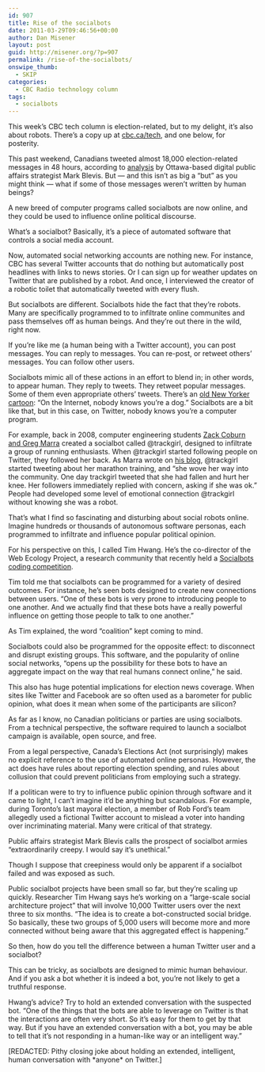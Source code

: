 ```yaml
---
id: 907
title: Rise of the socialbots
date: 2011-03-29T09:46:56+00:00
author: Dan Misener
layout: post
guid: http://misener.org/?p=907
permalink: /rise-of-the-socialbots/
onswipe_thumb:
  - SKIP
categories:
  - CBC Radio technology column
tags:
  - socialbots
---
```

This week&#8217;s CBC tech column is election-related, but to my delight, it&#8217;s also about robots. There&#8217;s a copy up at [cbc.ca/tech](http://www.cbc.ca/news/technology/story/2011/03/29/f-vp-misener-socialbot-armies-election.html), and one below, for posterity.

This past weekend, Canadians tweeted almost 18,000 election-related messages in 48 hours, according to [analysis](http://www.markblevis.com/canadian-election-tweets/) by Ottawa-based digital public affairs strategist Mark Blevis. But — and this isn&#8217;t as big a &#8220;but&#8221; as you might think — what if some of those messages weren&#8217;t written by human beings?

A new breed of computer programs called socialbots are now online, and they could be used to influence online political discourse.

What&#8217;s a socialbot? Basically, it&#8217;s a piece of automated software that controls a social media account.

Now, automated social networking accounts are nothing new. For instance, CBC has several Twitter accounts that do nothing but automatically post headlines with links to news stories. Or I can sign up for weather updates on Twitter that are published by a robot. And once, I interviewed the creator of a robotic toilet that automatically tweeted with every flush.

But socialbots are different. Socialbots hide the fact that they&#8217;re robots. Many are specifically programmed to to infiltrate online communites and pass themselves off as human beings. And they&#8217;re out there in the wild, right now.

If you&#8217;re like me (a human being with a Twitter account), you can post messages. You can reply to messages. You can re-post, or retweet others&#8217; messages. You can follow other users.

Socialbots mimic all of these actions in an effort to blend in; in other words, to appear human. They reply to tweets. They retweet popular messages. Some of them even appropriate others&#8217; tweets. There&#8217;s an [old New Yorker cartoon](http://en.wikipedia.org/wiki/On_the_Internet,_nobody_knows_you%27re_a_dog): &#8220;On the Internet, nobody knows you&#8217;re a dog.&#8221; Socialbots are a bit like that, but in this case, on Twitter, nobody knows you&#8217;re a computer program.

For example, back in 2008, computer engineering students [Zack Coburn and Greg Marra](http://ca.olin.edu/2008/realboy/) created a socialbot called @trackgirl, designed to infiltrate a group of running enthusiasts. When @trackgirl started following people on Twitter, they followed her back. As Marra wrote on [his blog](http://gregmarra.tumblr.com/post/3739360259/social-robots-sxsw-and-the-future), @trackgirl started tweeting about her marathon training, and &#8220;she wove her way into the community. One day trackgirl tweeted that she had fallen and hurt her knee. Her followers immediately replied with concern, asking if she was ok.&#8221; People had developed some level of emotional connection @trackgirl without knowing she was a robot.

That&#8217;s what I find so fascinating and disturbing about social robots online. Imagine hundreds or thousands of autonomous software personas, each programmed to infiltrate and influence popular political opinion.

For his perspective on this, I called Tim Hwang. He&#8217;s the co-director of the Web Ecology Project, a research community that recently held a [Socialbots coding competition](http://gregmarra.tumblr.com/post/3739360259/social-robots-sxsw-and-the-future).

Tim told me that socialbots can be programmed for a variety of desired outcomes. For instance, he&#8217;s seen bots designed to create new connections between users. &#8220;One of these bots is very prone to introducing people to one another. And we actually find that these bots have a really powerful influence on getting those people to talk to one another.&#8221;

As Tim explained, the word &#8220;coalition&#8221; kept coming to mind.

Socialbots could also be programmed for the opposite effect: to disconnect and disrupt existing groups. This software, and the popularity of online social networks, &#8220;opens up the possibility for these bots to have an aggregate impact on the way that real humans connect online,&#8221; he said.

This also has huge potential implications for election news coverage. When sites like Twitter and Facebook are so often used as a barometer for public opinion, what does it mean when some of the participants are silicon?

As far as I know, no Canadian politicians or parties are using socialbots. From a technical perspective, the software required to launch a socialbot campaign is available, open source, and free.

From a legal perspective, Canada&#8217;s Elections Act (not surprisingly) makes no explicit reference to the use of automated online personas. However, the act does have rules about reporting election spending, and rules about collusion that could prevent politicians from employing such a strategy.

If a politican were to try to influence public opinion through software and it came to light, I can&#8217;t imagine it&#8217;d be anything but scandalous. For example, during Toronto&#8217;s last mayoral election, a member of Rob Ford&#8217;s team allegedly used a fictional Twitter account to mislead a voter into handing over incriminating material. Many were critical of that strategy.

Public affairs strategist Mark Blevis calls the prospect of socialbot armies &#8220;extraordinarily creepy. I would say it&#8217;s unethical.&#8221;

Though I suppose that creepiness would only be apparent if a socialbot failed and was exposed as such.

Public socialbot projects have been small so far, but they&#8217;re scaling up quickly. Researcher Tim Hwang says he&#8217;s working on a &#8220;large-scale social architecture project&#8221; that will involve 10,000 Twitter users over the next three to six months. &#8220;The idea is to create a bot-constructed social bridge. So basically, these two groups of 5,000 users will become more and more connected without being aware that this aggregated effect is happening.&#8221;

So then, how do you tell the difference between a human Twitter user and a socialbot?

This can be tricky, as socialbots are designed to mimic human behaviour. And if you ask a bot whether it is indeed a bot, you&#8217;re not likely to get a truthful response.

Hwang&#8217;s advice? Try to hold an extended conversation with the suspected bot. &#8220;One of the things that the bots are able to leverage on Twitter is that the interactions are often very short. So it&#8217;s easy for them to get by that way. But if you have an extended conversation with a bot, you may be able to tell that it&#8217;s not responding in a human-like way or an intelligent way.&#8221;

[REDACTED: Pithy closing joke about holding an extended, intelligent, human conversation with \*anyone\* on Twitter.]